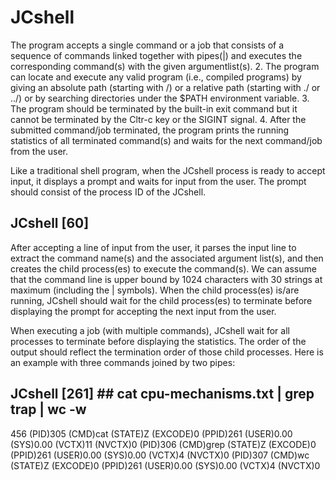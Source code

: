 # JCshell

The program accepts a single command or a job that consists of a sequence of commands linked
together with pipes(|) and executes the corresponding command(s) with the given argumentlist(s).
2. The program can locate and execute any valid program (i.e., compiled programs) by giving an
absolute path (starting with /) or a relative path (starting with ./ or ../) or by searching directories
under the $PATH environment variable.
3. The program should be terminated by the built-in exit command but it cannot be terminated by
the Cltr-c key or the SIGINT signal.
4. After the submitted command/job terminated, the program prints the running statistics of all
terminated command(s) and waits for the next command/job from the user.


Like a traditional shell program, when the JCshell process is ready to accept input, it displays a
prompt and waits for input from the user. The prompt should consist of the process ID of the JCshell.

## JCshell [60] ##

After accepting a line of input from the user, it parses the input line to extract the command name(s)
and the associated argument list(s), and then creates the child process(es) to execute the command(s).
We can assume that the command line is upper bound by 1024 characters with 30 strings at maximum
(including the | symbols).
When the child process(es) is/are running, JCshell should wait for the child process(es) to terminate
before displaying the prompt for accepting the next input from the user.


When executing a job (with multiple commands), JCshell wait for all processes to terminate
before displaying the statistics. The order of the output should reflect the termination order of those
child processes. Here is an example with three commands joined by two pipes:

## JCshell [261] ## cat cpu-mechanisms.txt | grep trap | wc -w
456
(PID)305 (CMD)cat (STATE)Z (EXCODE)0 (PPID)261 (USER)0.00 (SYS)0.00 (VCTX)11
(NVCTX)0
(PID)306 (CMD)grep (STATE)Z (EXCODE)0 (PPID)261 (USER)0.00 (SYS)0.00 (VCTX)4
(NVCTX)0
(PID)307 (CMD)wc (STATE)Z (EXCODE)0 (PPID)261 (USER)0.00 (SYS)0.00 (VCTX)4
(NVCTX)0
